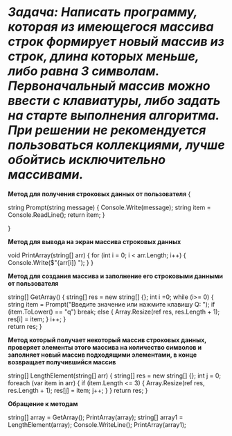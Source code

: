 # __*Задача: Написать программу, которая из имеющегося массива строк формирует новый массив из строк, длина которых меньше, либо равна 3 символам. Первоначальный массив можно ввести с клавиатуры, либо задать на старте выполнения алгоритма. При решении не рекомендуется пользоваться коллекциями, лучше обойтись исключительно массивами.*__


**Метод для получения строковых данных от пользователя**
{

string Prompt(string message)
{
    Console.Write(message);
    string item = Console.ReadLine();
    return item;
}

}

**Метод для вывода на экран массива строковых данных**

void PrintArray(string[] arr)
{
    for (int i = 0; i < arr.Length; i++)
    {
        Console.Write($"{arr[i]} ");
    }
}

**Метод для создания массива и заполнение его строковыми данными от пользователя**

string[] GetArray()
{
    string[] res = new string[] {};
    int i =0; 
    while (i>= 0)
    {
        string item = Prompt("Введите значение или нажмите клавишу Q: ");
        if (item.ToLower() == "q") break;
        else 
        {
            Array.Resize(ref res, res.Length + 1);
            res[i] = item;
        }
        i++;
    }  
    return res;
}

**Метод который получает некоторый массив строковых данных, проверяет элементы этого массива на количество символов и заполняет новый массив подходящими элементами, в конце возвращает получившийся массив**

string[] LengthElement(string[] arr)
{
    string[] res = new string[] {};
    int j = 0;
    foreach (var item in arr)
    {
        if (item.Length <= 3)
        {
            Array.Resize(ref res, res.Length + 1);
            res[j] = item;
            j++;
        }
    }
    return res;
}

**Обращение к методам**

string[] array = GetArray();
PrintArray(array);
string[] array1 = LengthElement(array);
Console.WriteLine();
PrintArray(array1);